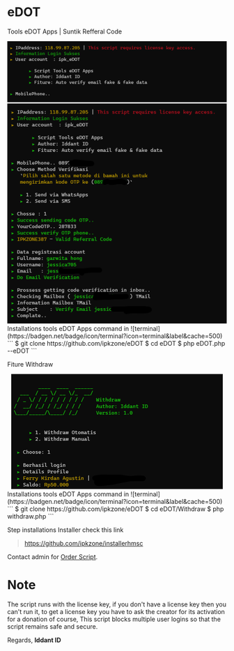 # eDOT
Tools eDOT Apps | Suntik Refferal Code
<center><img src="image.png" alt="eDOT"></center>
<center><img src="edot.png" alt="eDOT"></center>
Installations tools eDOT Apps command in ![terminal](https://badgen.net/badge/icon/terminal?icon=terminal&label&cache=500)
```
$ git clone https://github.com/ipkzone/eDOT
$ cd eDOT
$ php eDOT.php --eDOT
```

Fiture Withdraw
<center><img src="wd.png" alt="eDOT"></center>
Installations tools eDOT Apps command in ![terminal](https://badgen.net/badge/icon/terminal?icon=terminal&label&cache=500)
```
$ git clone https://github.com/ipkzone/eDOT
$ cd eDOT/Withdraw
$ php withdraw.php
```

Step installations Installer check this link
> https://github.com/ipkzone/installerhmsc

Contact admin for [Order Script](https://api.whatsapp.com/send?phone=62895375136311&text=Hallo%20mau%20order%20script%20eDOT%20bos).<br>

# Note
The script runs with the license key,
if you don't have a license key then you can't run it,
to get a license key you have to ask the creator for its activation for a donation of course,
This script blocks multiple user logins so that the script remains safe and secure.

Regards,
**Iddant ID**
